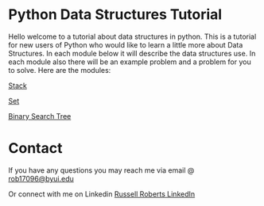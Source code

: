 # Python Data Structures Tutorial  
Hello welcome to a tutorial about data structures in python. This is a tutorial for new users of Python who would like to learn a little more about Data Structures. In each module below it will describe the data structures use. In each module also there will be an example problem and a problem for you to solve. Here are the modules:

[Stack](StackTutorial_1.md)

[Set](Set_tutorial_1.md)

[Binary Search Tree](binary_search_tree.md)

# Contact
If you have any questions you may reach me via email @ rob17096@byui.edu

Or connect with me on Linkedin [Russell Roberts LinkedIn](https://www.linkedin.com/in/russell-roberts-ba7a5915b/)